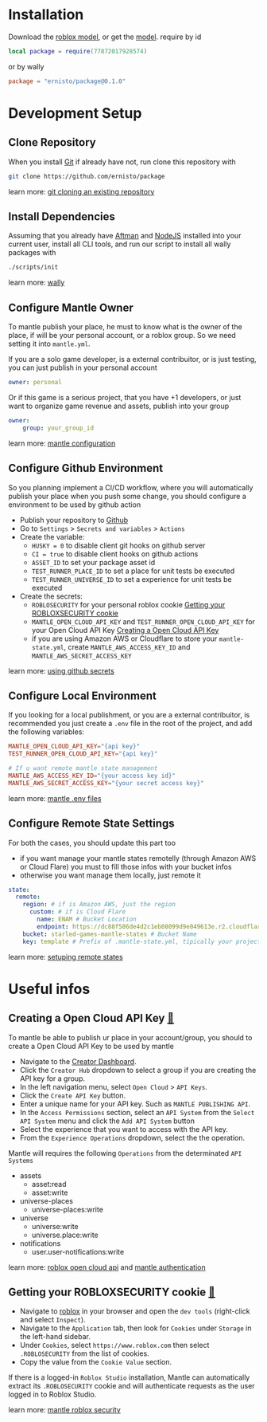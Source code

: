 # Installation
Download the [roblox model](https://github.com/ernisto/package/releases/download/v0.1.0/model.rbxm), or get the [model](https://create.roblox.com/store/asset/77872017928574/package&assetType=Model).
require by id
```lua
local package = require(77872017928574)
```
or by wally
```toml
package = "ernisto/package@0.1.0"
```

# Development Setup
## Clone Repository
When you install [Git](https://git-scm.com/downloads) if already have not,
run clone this repository with
```sh
git clone https://github.com/ernisto/package
```

learn more: [git cloning an existing repository](https://git-scm.com/book/en/v2/Git-Basics-Getting-a-Git-Repository)

## Install Dependencies
Assuming that you already have [Aftman](https://github.com/LPGhatguy/aftman) and [NodeJS](https://nodejs.org) installed into your current user,
install all CLI tools, and run our script to install all wally packages with
```sh
./scripts/init
```

learn more: [wally](https://github.com/UpliftGames/wally?tab=readme-ov-file#wally-install---locked)

## Configure Mantle Owner
To mantle publish your place, he must to know what is the owner of the place,
if will be your personal account, or a roblox group. So we need setting it into `mantle.yml`.

If you are a solo game developer, is a external contribuitor, or is just testing,
you can just publish in your personal account
```yml
owner: personal
```
Or if this game is a serious project, that you have +1 developers,
or just want to organize game revenue and assets, publish into your group
```yml
owner:
    group: your_group_id
```

learn more: [mantle configuration](https://mantledeploy.vercel.app/docs/configuration/reference#owner)

## Configure Github Environment
So you planning implement a CI/CD workflow, where you will automatically publish
your place when you push some change, you should configure a environment to be
used by github action
- Publish your repository to [Github](https://github.com)
- Go to `Settings` > `Secrets and variables` > `Actions`
- Create the variable:
    - `HUSKY = 0` to disable client git hooks on github server
    - `CI = true` to disable client hooks on github actions
    - `ASSET_ID` to set your package asset id
    - `TEST_RUNNER_PLACE_ID` to set a place for unit tests be executed
    - `TEST_RUNNER_UNIVERSE_ID` to set a experience for unit tests be executed
- Create the secrets:
    - `ROBLOSECURITY` for your personal roblox cookie [Getting your ROBLOXSECURITY cookie](#getting-your-robloxsecurity-cookie-link)
    - `MANTLE_OPEN_CLOUD_API_KEY` and `TEST_RUNNER_OPEN_CLOUD_API_KEY` for your
    Open Cloud API Key [Creating a Open Cloud API Key](#creating-a-open-cloud-api-key-link)
    - if you are using Amazon AWS or Cloudflare to store your `mantle-state.yml`,
    create `MANTLE_AWS_ACCESS_KEY_ID` and `MANTLE_AWS_SECRET_ACCESS_KEY`

learn more: [using github secrets](https://docs.github.com/actions/security-for-github-actions/security-guides/using-secrets-in-github-actions)

## Configure Local Environment
If you looking for a local publishment, or you are a external contribuitor,
is recommended you just create a `.env` file in the root of the project,
and add the following variables:
```toml
MANTLE_OPEN_CLOUD_API_KEY="{api key}"
TEST_RUNNER_OPEN_CLOUD_API_KEY="{api key}"

# If u want remote mantle state management
MANTLE_AWS_ACCESS_KEY_ID="{your access key id}"
MANTLE_AWS_SECRET_ACCESS_KEY="{your secret access key}"
```

learn more: [mantle .env files](https://mantledeploy.vercel.app/docs/authentication#dotenv-files)

## Configure Remote State Settings
For both the cases, you should update this part too
- if you want manage your mantle states remotelly (through Amazon AWS or Cloud Flare)
you must to fill those infos with your bucket infos
- otherwise you want manage them locally, just remote it
```yml
state:
  remote:
    region: # if is Amazon AWS, just the region
      custom: # if is Cloud Flare
        name: ENAM # Bucket Location
        endpoint: https://dc88f586de4d2c1eb08099d9e049613e.r2.cloudflarestorage.com # Bucket API S3
    bucket: starled-games-mantle-states # Bucket Name
    key: template # Prefix of .mantle-state.yml, tipically your project name
```

learn more: [setuping remote states](https://mantledeploy.vercel.app/docs/remote-state)

# Useful infos

## Creating a Open Cloud API Key [🔗](#creating-a-open-cloud-api-key-link)
To mantle be able to publish ur place in your account/group,
you should to create a Open Cloud API Key to be used by mantle

- Navigate to the [Creator Dashboard](https://create.roblox.com/dashboard/creations).
- Click the `Creator Hub` dropdown to select a group if you are creating the API key for a group.
- In the left navigation menu, select `Open Cloud` > `API Keys`.
- Click the `Create API Key` button.
- Enter a unique name for your API key. Such as `MANTLE PUBLISHING API`.
- In the `Access Permissions` section, select an `API System` from the `Select API System`
menu and click the `Add API System` button
- Select the experience that you want to access with the API key.
- From the `Experience Operations` dropdown, select the the operation.

Mantle will requires the following `Operations` from the determinated `API Systems`
- assets
    - asset:read
    - asset:write
- universe-places
    - universe-places:write
- universe
    - universe:write
    - universe.place:write
- notifications
    - user.user-notifications:write

learn more: [roblox open cloud api](https://create.roblox.com/docs/cloud/open-cloud/api-keys) and [mantle authentication](https://mantledeploy.vercel.app/docs/authentication#roblox-open-cloud-api-key)

## Getting your ROBLOXSECURITY cookie [🔗](#getting-your-robloxsecurity-cookie-link)
- Navigate to [roblox](https://roblox.com/) in your browser and open the
`dev tools` (right-click and select `Inspect`).
- Navigate to the `Application` tab, then look for `Cookies` under `Storage` in
the left-hand sidebar.
- Under `Cookies`, select `https://www.roblox.com` then select `.ROBLOSECURITY`
from the list of cookies.
- Copy the value from the `Cookie Value` section.

If there is a logged-in `Roblox Studio` installation, Mantle can automatically
extract its `.ROBLOSECURITY`
cookie and will authenticate requests as the user logged in to Roblox Studio.

learn more: [mantle roblox security](https://mantledeploy.vercel.app/docs/authentication#roblosecurity)